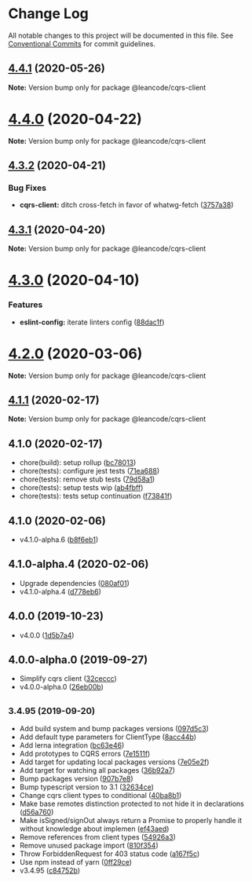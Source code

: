 # Change Log

All notable changes to this project will be documented in this file.
See [Conventional Commits](https://conventionalcommits.org) for commit guidelines.

<a name="4.4.1"></a>
## [4.4.1](https://bitbucket.org/projects/leancode-team/repos/core-js-library/compare/diff?targetBranch=refs%2Ftags%2Fv4.4.0&sourceBranch=refs%2Ftags%2Fv4.4.1) (2020-05-26)

**Note:** Version bump only for package @leancode/cqrs-client





<a name="4.4.0"></a>
# [4.4.0](https://bitbucket.org/projects/leancode-team/repos/core-js-library/compare/diff?targetBranch=refs%2Ftags%2Fv4.3.2&sourceBranch=refs%2Ftags%2Fv4.4.0) (2020-04-22)

**Note:** Version bump only for package @leancode/cqrs-client





<a name="4.3.2"></a>
## [4.3.2](https://bitbucket.org/projects/leancode-team/repos/core-js-library/compare/diff?targetBranch=refs%2Ftags%2Fv4.3.1&sourceBranch=refs%2Ftags%2Fv4.3.2) (2020-04-21)


### Bug Fixes

* **cqrs-client:** ditch cross-fetch in favor of whatwg-fetch ([3757a38](https://bitbucket.org/projects/leancode-team/repos/core-js-library/commits/3757a38))





<a name="4.3.1"></a>
## [4.3.1](https://bitbucket.org/projects/leancode-team/repos/core-js-library/compare/diff?targetBranch=refs%2Ftags%2Fv4.3.0&sourceBranch=refs%2Ftags%2Fv4.3.1) (2020-04-20)

**Note:** Version bump only for package @leancode/cqrs-client





<a name="4.3.0"></a>
# [4.3.0](https://bitbucket.org/projects/leancode-team/repos/core-js-library/compare/diff?targetBranch=refs%2Ftags%2Fv4.2.0&sourceBranch=refs%2Ftags%2Fv4.3.0) (2020-04-10)


### Features

* **eslint-config:** iterate linters config ([88dac1f](https://bitbucket.org/projects/leancode-team/repos/core-js-library/commits/88dac1f))





<a name="4.2.0"></a>
# [4.2.0](https://bitbucket.org/projects/leancode-team/repos/core-js-library/compare/diff?targetBranch=refs%2Ftags%2Fv4.1.2&sourceBranch=refs%2Ftags%2Fv4.2.0) (2020-03-06)

**Note:** Version bump only for package @leancode/cqrs-client





<a name="4.1.1"></a>
## [4.1.1](https://bitbucket.org/projects/leancode-team/repos/core-js-library/compare/diff?targetBranch=refs%2Ftags%2Fv4.1.0&sourceBranch=refs%2Ftags%2Fv4.1.1) (2020-02-17)

**Note:** Version bump only for package @leancode/cqrs-client





## 4.1.0 (2020-02-17)

* chore(build): setup rollup ([bc78013](https://bitbucket.org/leancode-team/core-js-library/commits/bc78013))
* chore(tests): configure jest tests ([71ea688](https://bitbucket.org/leancode-team/core-js-library/commits/71ea688))
* chore(tests): remove stub tests ([79d58a1](https://bitbucket.org/leancode-team/core-js-library/commits/79d58a1))
* chore(tests): setup tests wip ([ab4fbff](https://bitbucket.org/leancode-team/core-js-library/commits/ab4fbff))
* chore(tests): tests setup continuation ([f73841f](https://bitbucket.org/leancode-team/core-js-library/commits/f73841f))



## 4.1.0 (2020-02-06)

* v4.1.0-alpha.6 ([b8f6eb1](https://bitbucket.org/leancode-team/core-js-library/commits/b8f6eb1))



## 4.1.0-alpha.4 (2020-02-06)

* Upgrade dependencies ([080af01](https://bitbucket.org/leancode-team/core-js-library/commits/080af01))
* v4.1.0-alpha.4 ([d778eb6](https://bitbucket.org/leancode-team/core-js-library/commits/d778eb6))



## 4.0.0 (2019-10-23)

* v4.0.0 ([1d5b7a4](https://bitbucket.org/leancode-team/core-js-library/commits/1d5b7a4))



## 4.0.0-alpha.0 (2019-09-27)

* Simplify cqrs client ([32ceccc](https://bitbucket.org/leancode-team/core-js-library/commits/32ceccc))
* v4.0.0-alpha.0 ([26eb00b](https://bitbucket.org/leancode-team/core-js-library/commits/26eb00b))



## <small>3.4.95 (2019-09-20)</small>

* Add build system and bump packages versions ([097d5c3](https://bitbucket.org/leancode-team/core-js-library/commits/097d5c3))
* Add default type parameters for ClientType ([8acc44b](https://bitbucket.org/leancode-team/core-js-library/commits/8acc44b))
* Add lerna integration ([bc63e46](https://bitbucket.org/leancode-team/core-js-library/commits/bc63e46))
* Add prototypes to CQRS errors ([7e1511f](https://bitbucket.org/leancode-team/core-js-library/commits/7e1511f))
* Add target for updating local packages versions ([7e05e2f](https://bitbucket.org/leancode-team/core-js-library/commits/7e05e2f))
* Add target for watching all packages ([36b92a7](https://bitbucket.org/leancode-team/core-js-library/commits/36b92a7))
* Bump packages version ([907b7e8](https://bitbucket.org/leancode-team/core-js-library/commits/907b7e8))
* Bump typescript version to 3.1 ([32634ce](https://bitbucket.org/leancode-team/core-js-library/commits/32634ce))
* Change cqrs client types to conditional ([40ba8b1](https://bitbucket.org/leancode-team/core-js-library/commits/40ba8b1))
* Make base remotes distinction protected to not hide it in declarations ([d56a760](https://bitbucket.org/leancode-team/core-js-library/commits/d56a760))
* Make isSigned/signOut always return a Promise to properly handle it without knowledge about implemen ([ef43aed](https://bitbucket.org/leancode-team/core-js-library/commits/ef43aed))
* Remove references from client types ([54926a3](https://bitbucket.org/leancode-team/core-js-library/commits/54926a3))
* Remove unused package import ([810f354](https://bitbucket.org/leancode-team/core-js-library/commits/810f354))
* Throw ForbiddenRequest for 403 status code ([a167f5c](https://bitbucket.org/leancode-team/core-js-library/commits/a167f5c))
* Use npm instead of yarn ([0ff29ce](https://bitbucket.org/leancode-team/core-js-library/commits/0ff29ce))
* v3.4.95 ([c84752b](https://bitbucket.org/leancode-team/core-js-library/commits/c84752b))
